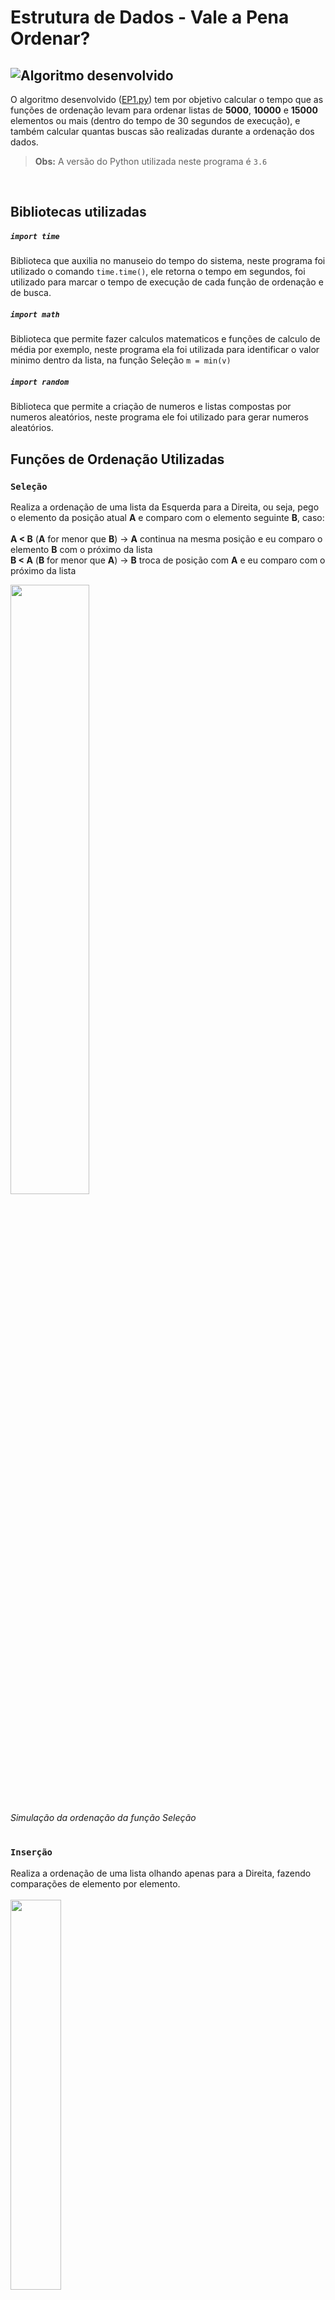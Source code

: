 # Estrutura de Dados - Vale a Pena Ordenar?
![Algoritmo desenvolvido](https://github.com/littlebru/Estrutura-de-Dados/blob/master/simulacoes/Algoritmo.gif "Saída do programa")
---
O algoritmo desenvolvido ([EP1.py](https://github.com/littlebru/Estrutura-de-Dados/blob/master/EP1.py)) tem por objetivo calcular o tempo que as funções de ordenação levam para ordenar listas de **5000**, **10000** e **15000** elementos ou mais (dentro do tempo de 30 segundos de execução), e também calcular quantas buscas são realizadas durante a ordenação dos dados.

> **Obs:** A versão do Python utilizada neste programa é ```3.6```
<br>

## Bibliotecas utilizadas
 
 ##### ``` import time  ```
 Biblioteca que auxilia no manuseio do tempo do sistema, neste programa foi utilizado o comando  ``` time.time() ```, ele retorna o tempo em segundos, foi utilizado para marcar o tempo de execução de cada função de ordenação e de busca.
 ##### ``` import math  ```
 Biblioteca que permite fazer calculos matematicos e funções de calculo de média por exemplo, neste programa ela foi utilizada para identificar o valor minimo dentro da lista, na função Seleção ``` m = min(v) ```
 ##### ``` import random  ```
 Biblioteca que permite a criação de numeros e listas compostas por numeros aleatórios, neste programa ele foi utilizado para gerar numeros aleatórios. 
<br>

## Funções de Ordenação Utilizadas

### ```Seleção```
Realiza a ordenação de uma lista da Esquerda para a Direita, ou seja, pego o elemento da posição atual **A**  e comparo com o elemento seguinte **B**, caso:<br><br>**A < B** (**A** for menor que **B**) -> **A** continua na mesma posição e eu comparo o elemento **B** com o próximo da lista<br>**B < A** (**B** for menor que **A**) -> **B** troca de posição com **A** e eu comparo com o próximo da lista

<img src="https://github.com/littlebru/Estrutura-de-Dados/blob/master/simulacoes/Selecao.gif" width="50%;" alt="" title="Simulação da função Seleção"/>

*Simulação da ordenação da função Seleção*

# 
### ```Inserção```
Realiza a ordenação de uma lista olhando apenas para a Direita, fazendo comparações de elemento por elemento.
<br><br>
<img src="https://github.com/littlebru/Estrutura-de-Dados/blob/master/simulacoes/Insercao.gif" width="40%;" alt="" title="Simulação da função Inserção"/>

*Simulação da ordenação da função Inserção* 

# 
### ```MergeSort``` (dividir, misturar e Intercalar)
Realiza a ordenação de uma lista **A** utilizando um vetor auxiliar **B**, divide a lista em dois e ordena cada pedaço de forma individual, no final reune os dados, formando uma lista novamente tudo isso dentro do vetor **B** auxiliar, depois é enviado para o vetor original **A**.<br>

<img src="https://github.com/littlebru/Estrutura-de-Dados/blob/master/simulacoes/MergeSort.gif" width="40%;" alt="" title="Simulação do MergeSort"/>

*Simulação da ordenação da função MergeSort*

# 
### ```QuickSort```
Realiza a ordenação de uma lista com a ajuda de um pivô ou numero de referência para auxiliar na ordenação.
<br><br>
<img src="https://github.com/littlebru/Estrutura-de-Dados/blob/master/simulacoes/QuickSort.gif" width="50%;" alt="" title="Simulação do QuickSort"/>

*Simulação da ordenação da função QuickSort*

# 
### ```Sort Nativo```
Função embutida da linguagem Python, realiza a ordenação de uma lista comparando os elementos de maior valor com os elementos seguintes.<br><br>
<img src="https://github.com/littlebru/Estrutura-de-Dados/blob/master/simulacoes/TimSort.gif" width="50%;" alt="" title="Simulação do método sort()"/>

*Simulação da ordenação do método Sort*

<br><br>
## Funções de Busca
No programa também foram utilizados dois algoritmos de busca, para calcular quantas buscas são realizadas durante a ordenação das listas.

### ```Busca Binária```
Realiza a busca de um elemento dividindo a lista em pares
<br><br>
<img src="https://github.com/littlebru/Estrutura-de-Dados/blob/master/simulacoes/Busca_Binaria.gif" width="80%;" alt="" title="Simulação de Busca Binária"/><br>
*Simulação de buscas da função Busca Binária - Buscando pelo numero 714 na demonstração*
#
### ```Busca Sequencial```
Realiza a busca de um elemento procurando de elemento por elemento
<br><br>
<img src="https://github.com/littlebru/Estrutura-de-Dados/blob/master/simulacoes/Busca_Sequencial.gif" width="80%;" alt="" title="Simulação da Busca Sequencial"/><br>

*Simulação de buscas da função Busca Sequencial - Buscando pelo numero 714 na demonstração*
<br>

## Observações
A função **Seleção** na teoria é a pior de todas, pois ela demanda muito processamento e tem um tempo de ordenação muito lento, porém no algoritmo, podemos visualizar que a **Seleção** esta tendo um *tempo de execução* e *quantidade de buscas* menores do que a **Inserção**.

Isto aconteceu porque no código a função Seleção utiliza uma estrutura auxiliar para procura do menor numero, no método min ``` m = min(v) ```, e a estrutura auxiliar utilizada é chamada de **HEAP**.


### ```Min Heap``` ou ```Binary Heap```
<img src="https://github.com/littlebru/Estrutura-de-Dados/blob/master/simulacoes/BinaryHeap.gif" width="90%;" alt="" title="Simulação da estrutura Heap"/>

É um tipo de estrutura de dados utilizada para ordenar os elementos a medida que são inseridos na estrutura. Assim, ao final das inserções, os elementos podem ser sucessivamente removidos da raiz da heap, na ordem desejada.  

- Um ```heap binário``` é uma árvore binária mantida na forma de um vetor.  

- O ```heap``` é gerado e mantido no próprio vetor a ser ordenado.  

Para uma ordenação crescente, deve ser construído um **heap máximo** (o maior elemento fica na raiz). Para uma ordenação decrescente, deve ser construído um **heap mínimo** (o menor elemento fica na raiz).
<br>

## Autora
<table>
  <tr>
    <td align="center"><a href="https://github.com/littlebru"><img src="https://avatars3.githubusercontent.com/u/41810923?s=460&u=c2196ec3a4f76218d7b11bb2a9cf025d2d2e9fdc&v=4" width="70px;" alt="" title="Olha eu ai"/></td>
 </tr>
</table>
 
[Bruna Larissa Clemente Gomes](https://github.com/littlebru)<br>
3º Semestre - Análise e Desenvolvimento de Sistemas-**FATEC São José dos Campos 2020**

## Orientador
<table>
  <tr>
    <td align="center"><a href="https://github.com/fmasanori"><img src="https://avatars1.githubusercontent.com/u/977887?s=460&u=d68c50c6ac3f2845bbb48efff7c37742d3a010d0&v=4" width="70px;" alt="" title="Mestre Masanori"/></td>
  </tr>
</table>

 [Fernando Masanori Ashikaga](https://github.com/fmasanori)

## Bibliografia
- Auxilio do Professor Fernando Masanori

#### Simulações
As simulações foram realizadas nas plataformas:
- [VisuAlgo](https://visualgo.net/en)
- [UFSCA.edu](https://www.cs.usfca.edu/~galles/visualization/Search.html)

#### Pesquisas
- [ufrj - aula 09](https://www.cos.ufrj.br/~rfarias/cos121/aula_09.html)
- [Doc Python - Timsort](https://docs.python.org/3/howto/sorting.html?highlight=timsort)
- [Doc Python - time()](https://docs.python.org/3/library/time.html)
- [Geeks-for-Geeks](https://www.geeksforgeeks.org/python-format-function/)
